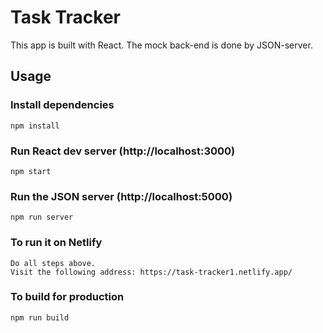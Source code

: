 # Task Tracker
This app is built with React. The mock back-end is done by JSON-server.

## Usage

### Install dependencies

```
npm install
```

### Run React dev server (http://localhost:3000)

```
npm start
```

### Run the JSON server (http://localhost:5000)

```
npm run server
```

### To run it on Netlify

```
Do all steps above.
Visit the following address: https://task-tracker1.netlify.app/
```

### To build for production

```
npm run build
```

